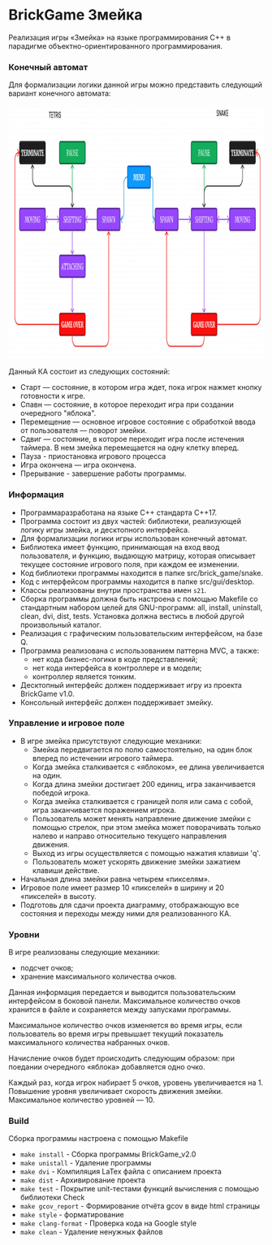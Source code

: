 # BrickGame Змейка
Реализация игры «Змейка» на языке программирования С++ в парадигме объектно-ориентированного программирования.

### Конечный автомат

Для формализации логики данной игры можно представить следующий вариант конечного автомата:

<img src="FSM.jpg" alt="Description of the image" width="900" height="500">
<!-- ![Конечный автомат тетриса](FSM.jpg) -->

Данный КА состоит из следующих состояний:

- Старт — состояние, в котором игра ждет, пока игрок нажмет кнопку готовности к игре.
- Спавн — состояние, в которое переходит игра при создании очередного "яблока".
- Перемещение — основное игровое состояние с обработкой ввода от пользователя — поворот змейки.
- Сдвиг — состояние, в которое переходит игра после истечения таймера. В нем змейка перемещается на одну клетку вперед.
- Пауза - приостановка игрового процесса
- Игра окончена — игра окончена.
- Прерывание - завершение работы программы.


### Информация

- Программаразработана на языке C++ стандарта C++17.
- Программа состоит из двух частей: библиотеки, реализующей логику игры змейка, и десктопного интерфейса.
- Для формализации логики игры использован конечный автомат.
- Библиотека имеет функцию, принимающая на вход ввод пользователя, и функцию, выдающую матрицу, которая описывает текущее состояние игрового поля, при каждом ее изменении.
- Код библиотеки программы находится в папке src/brick_game/snake.
- Код с интерфейсом программы находится в папке src/gui/desktop.
- Классы реализованы внутри пространства имен `s21`.
- Сборка программы должна быть настроена с помощью Makefile со стандартным набором целей для GNU-программ: all, install, uninstall, clean, dvi, dist, tests. Установка должна вестись в любой другой произвольный каталог.
- Реализация с графическим пользовательским интерфейсом, на базе Q.
- Программа реализована с использованием паттерна MVC, а также:
  - нет кода бизнес-логики в коде представлений;
  - нет кода интерфейса в контроллере и в модели;
  - контроллер является тонким.
- Десктопный интерфейс должен поддерживает игру из проекта BrickGame v1.0.
- Консольный интерфейс должен поддерживает змейку.

### Управление и игровое поле

- В игре змейка присутствуют следующие механики:
  - Змейка передвигается по полю самостоятельно, на один блок вперед по истечении игрового таймера.
  - Когда змейка сталкивается с «яблоком», ее длина увеличивается на один.
  - Когда длина змейки достигает 200 единиц, игра заканчивается победой игрока.
  - Когда змейка сталкивается с границей поля или сама с собой, игра заканчивается поражением игрока.
  - Пользователь может менять направление движение змейки с помощью стрелок, при этом змейка может поворачивать только налево и направо относительно текущего направления движения.
  - Выход из игры осуществляется с помощью нажатия клавиши 'q'.
  - Пользователь может ускорять движение змейки зажатием клавиши действие.
- Начальная длина змейки равна четырем «пикселям».
- Игровое поле имеет размер 10 «пикселей» в ширину и 20 «пикселей» в высоту.
- Подготовь для сдачи проекта диаграмму, отображающую все состояния и переходы между ними для реализованного КА.

### Уровни

В игре реализованы следующие механики:

- подсчет очков;
- хранение максимального количества очков.

Данная информация передается и выводится пользовательским интерфейсом в боковой панели. Максимальное количество очков хранится в файле и сохраняется между запусками программы.

Максимальное количество очков изменяется во время игры, если пользователь во время игры превышает текущий показатель максимального количества набранных очков.


Начисление очков будет происходить следующим образом: при поедании очередного «яблока» добавляется одно очко.

Каждый раз, когда игрок набирает 5 очков, уровень увеличивается на 1. Повышение уровня увеличивает скорость движения змейки. Максимальное количество уровней — 10.


### Build

Сборка программы настроена с помощью Makefile

* `make install` - Сборка программы BrickGame_v2.0
* `make unistall` - Удаление программы
* `make dvi` - Компиляция LaTex файла с описанием проекта
* `make dist` - Архивирование проекта
* `make test` - Покрытие unit-тестами функций вычисления c помощью библиотеки Check
* `make gcov_report` - Формирование отчёта gcov в виде html страницы
* `make style` - форматирование
* `make clang-format` - Проверка кода на Google style
* `make clean` - Удаление ненужных файлов
